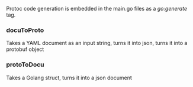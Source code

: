 Protoc code generation is embedded in the main.go files as a _go:generate_ tag.

### docuToProto
Takes a YAML document as an input string, turns it into json, turns it into a protobuf object
### protoToDocu
Takes a Golang struct, turns it into a json document
